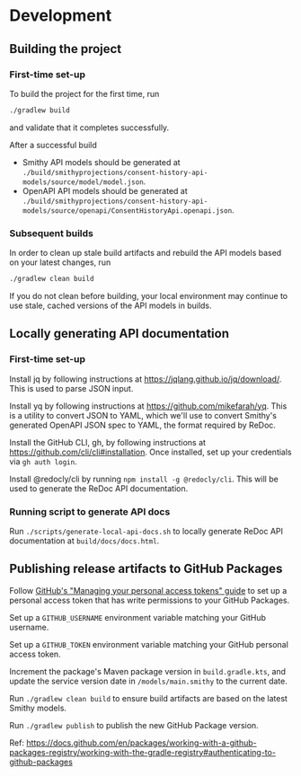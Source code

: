 # Development

## Building the project

### First-time set-up
To build the project for the first time, run

```sh
./gradlew build
```

and validate that it completes successfully.

After a successful build
* Smithy API models should be generated at `./build/smithyprojections/consent-history-api-models/source/model/model.json`.
* OpenAPI API models should be generated at `./build/smithyprojections/consent-history-api-models/source/openapi/ConsentHistoryApi.openapi.json`.

### Subsequent builds
In order to clean up stale build artifacts and rebuild the API models based on your latest changes, run

```sh
./gradlew clean build
```

If you do not clean before building, your local environment may continue to use stale, cached versions of the API models in builds.

## Locally generating API documentation

### First-time set-up
Install jq by following instructions at https://jqlang.github.io/jq/download/.  This is used to parse JSON input.

Install yq by following instructions at https://github.com/mikefarah/yq.  This is a utility to convert JSON to YAML, which we'll use to convert Smithy's generated OpenAPI JSON spec to YAML, the format required by ReDoc.

Install the GitHub CLI, gh, by following instructions at https://github.com/cli/cli#installation.  Once installed, set up your credentials via `gh auth login`.

Install @redocly/cli by running `npm install -g @redocly/cli`.  This will be used to generate the ReDoc API documentation.

### Running script to generate API docs
Run `./scripts/generate-local-api-docs.sh` to locally generate ReDoc API documentation at `build/docs/docs.html`.

## Publishing release artifacts to GitHub Packages
Follow [GitHub's "Managing your personal access tokens" guide](https://docs.github.com/en/authentication/keeping-your-account-and-data-secure/managing-your-personal-access-tokens) to set up a personal access token that has write permissions to your GitHub Packages.

Set up a `GITHUB_USERNAME` environment variable matching your GitHub username.

Set up a `GITHUB_TOKEN` environment variable matching your GitHub personal access token.

Increment the package's Maven package version in `build.gradle.kts`, and update the service version date in `/models/main.smithy` to the current date.

Run `./gradlew clean build` to ensure build artifacts are based on the latest Smithy models.

Run `./gradlew publish` to publish the new GitHub Package version.

Ref: https://docs.github.com/en/packages/working-with-a-github-packages-registry/working-with-the-gradle-registry#authenticating-to-github-packages
